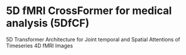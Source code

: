 # 5D fMRI CrossFormer for medical analysis (5DfCF)
5D Transformer Architecture for Joint temporal and Spatial Attentions of Timeseries 4D fMRI Images
